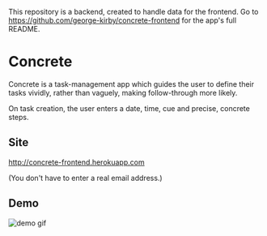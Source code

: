 This repository is a backend, created to handle data for the frontend. Go to https://github.com/george-kirby/concrete-frontend for the app's full README. 

# Concrete

Concrete is a task-management app which guides the user to define their tasks vividly, rather than vaguely, making follow-through more likely. 

On task creation, the user enters a date, time, cue and precise, concrete steps. 

## Site

http://concrete-frontend.herokuapp.com

(You don't have to enter a real email address.)

## Demo

![demo gif](./demo/concreteMinimalDemo.gif)